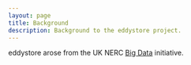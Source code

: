 ```yaml
---
layout: page
title: Background
description: Background to the eddystore project.
---
```


eddystore arose from the UK NERC [Big Data](https://nerc.ukri.org/innovation/activities/environmentaldata/bigdatacapital/) initiative.
